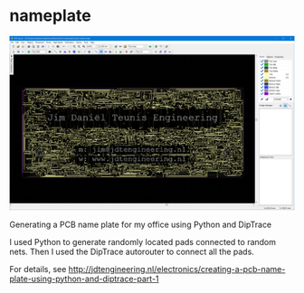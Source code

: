 # nameplate

![Final design](final_routed.PNG)


Generating a PCB name plate for my office using Python and DipTrace

I used Python to generate randomly located pads connected to random nets. Then I used the DipTrace autorouter to connect all the pads.

For details, see http://jdtengineering.nl/electronics/creating-a-pcb-name-plate-using-python-and-diptrace-part-1
